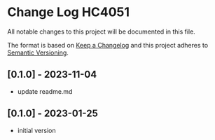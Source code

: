 # Change Log HC4051

All notable changes to this project will be documented in this file.

The format is based on [Keep a Changelog](http://keepachangelog.com/)
and this project adheres to [Semantic Versioning](http://semver.org/).


## [0.1.0] - 2023-11-04
- update readme.md

## [0.1.0] - 2023-01-25
- initial version

